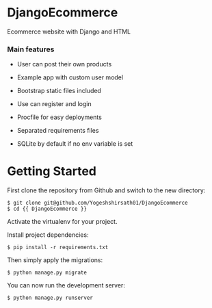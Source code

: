 # DjangoEcommerce
 Ecommerce website with Django and HTML



### Main features

* User can post their own products

* Example app with custom user model

* Bootstrap static files included

* Use can register and login

* Procfile for easy deployments

* Separated requirements files

* SQLite by default if no env variable is set


# Getting Started

First clone the repository from Github and switch to the new directory:

    $ git clone git@github.com/Yogeshshirsath01/DjangoEcommerce
    $ cd {{ DjangoEcommerce }}
    
Activate the virtualenv for your project.
    
Install project dependencies:

    $ pip install -r requirements.txt
    
    
Then simply apply the migrations:

    $ python manage.py migrate
    

You can now run the development server:

    $ python manage.py runserver
